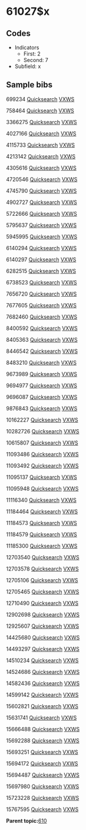 # 61027$x

## Codes

-   Indicators
    -   First: 2
    -   Second: 7
-   Subfield: x

## Sample bibs

699234 [Quicksearch](https://search.library.yale.edu/catalog/699234) [VXWS](http://prodorbis.library.yale.edu:7014/vxws/GetHoldingsService?bibId=699234)

758464 [Quicksearch](https://search.library.yale.edu/catalog/758464) [VXWS](http://prodorbis.library.yale.edu:7014/vxws/GetHoldingsService?bibId=758464)

3366275 [Quicksearch](https://search.library.yale.edu/catalog/3366275) [VXWS](http://prodorbis.library.yale.edu:7014/vxws/GetHoldingsService?bibId=3366275)

4027166 [Quicksearch](https://search.library.yale.edu/catalog/4027166) [VXWS](http://prodorbis.library.yale.edu:7014/vxws/GetHoldingsService?bibId=4027166)

4115733 [Quicksearch](https://search.library.yale.edu/catalog/4115733) [VXWS](http://prodorbis.library.yale.edu:7014/vxws/GetHoldingsService?bibId=4115733)

4213142 [Quicksearch](https://search.library.yale.edu/catalog/4213142) [VXWS](http://prodorbis.library.yale.edu:7014/vxws/GetHoldingsService?bibId=4213142)

4305616 [Quicksearch](https://search.library.yale.edu/catalog/4305616) [VXWS](http://prodorbis.library.yale.edu:7014/vxws/GetHoldingsService?bibId=4305616)

4720546 [Quicksearch](https://search.library.yale.edu/catalog/4720546) [VXWS](http://prodorbis.library.yale.edu:7014/vxws/GetHoldingsService?bibId=4720546)

4745790 [Quicksearch](https://search.library.yale.edu/catalog/4745790) [VXWS](http://prodorbis.library.yale.edu:7014/vxws/GetHoldingsService?bibId=4745790)

4902727 [Quicksearch](https://search.library.yale.edu/catalog/4902727) [VXWS](http://prodorbis.library.yale.edu:7014/vxws/GetHoldingsService?bibId=4902727)

5722666 [Quicksearch](https://search.library.yale.edu/catalog/5722666) [VXWS](http://prodorbis.library.yale.edu:7014/vxws/GetHoldingsService?bibId=5722666)

5795637 [Quicksearch](https://search.library.yale.edu/catalog/5795637) [VXWS](http://prodorbis.library.yale.edu:7014/vxws/GetHoldingsService?bibId=5795637)

5945995 [Quicksearch](https://search.library.yale.edu/catalog/5945995) [VXWS](http://prodorbis.library.yale.edu:7014/vxws/GetHoldingsService?bibId=5945995)

6140294 [Quicksearch](https://search.library.yale.edu/catalog/6140294) [VXWS](http://prodorbis.library.yale.edu:7014/vxws/GetHoldingsService?bibId=6140294)

6140297 [Quicksearch](https://search.library.yale.edu/catalog/6140297) [VXWS](http://prodorbis.library.yale.edu:7014/vxws/GetHoldingsService?bibId=6140297)

6282515 [Quicksearch](https://search.library.yale.edu/catalog/6282515) [VXWS](http://prodorbis.library.yale.edu:7014/vxws/GetHoldingsService?bibId=6282515)

6738523 [Quicksearch](https://search.library.yale.edu/catalog/6738523) [VXWS](http://prodorbis.library.yale.edu:7014/vxws/GetHoldingsService?bibId=6738523)

7656720 [Quicksearch](https://search.library.yale.edu/catalog/7656720) [VXWS](http://prodorbis.library.yale.edu:7014/vxws/GetHoldingsService?bibId=7656720)

7677605 [Quicksearch](https://search.library.yale.edu/catalog/7677605) [VXWS](http://prodorbis.library.yale.edu:7014/vxws/GetHoldingsService?bibId=7677605)

7682460 [Quicksearch](https://search.library.yale.edu/catalog/7682460) [VXWS](http://prodorbis.library.yale.edu:7014/vxws/GetHoldingsService?bibId=7682460)

8400592 [Quicksearch](https://search.library.yale.edu/catalog/8400592) [VXWS](http://prodorbis.library.yale.edu:7014/vxws/GetHoldingsService?bibId=8400592)

8405363 [Quicksearch](https://search.library.yale.edu/catalog/8405363) [VXWS](http://prodorbis.library.yale.edu:7014/vxws/GetHoldingsService?bibId=8405363)

8446542 [Quicksearch](https://search.library.yale.edu/catalog/8446542) [VXWS](http://prodorbis.library.yale.edu:7014/vxws/GetHoldingsService?bibId=8446542)

8483210 [Quicksearch](https://search.library.yale.edu/catalog/8483210) [VXWS](http://prodorbis.library.yale.edu:7014/vxws/GetHoldingsService?bibId=8483210)

9673989 [Quicksearch](https://search.library.yale.edu/catalog/9673989) [VXWS](http://prodorbis.library.yale.edu:7014/vxws/GetHoldingsService?bibId=9673989)

9694977 [Quicksearch](https://search.library.yale.edu/catalog/9694977) [VXWS](http://prodorbis.library.yale.edu:7014/vxws/GetHoldingsService?bibId=9694977)

9696087 [Quicksearch](https://search.library.yale.edu/catalog/9696087) [VXWS](http://prodorbis.library.yale.edu:7014/vxws/GetHoldingsService?bibId=9696087)

9876843 [Quicksearch](https://search.library.yale.edu/catalog/9876843) [VXWS](http://prodorbis.library.yale.edu:7014/vxws/GetHoldingsService?bibId=9876843)

10162227 [Quicksearch](https://search.library.yale.edu/catalog/10162227) [VXWS](http://prodorbis.library.yale.edu:7014/vxws/GetHoldingsService?bibId=10162227)

10282726 [Quicksearch](https://search.library.yale.edu/catalog/10282726) [VXWS](http://prodorbis.library.yale.edu:7014/vxws/GetHoldingsService?bibId=10282726)

10615807 [Quicksearch](https://search.library.yale.edu/catalog/10615807) [VXWS](http://prodorbis.library.yale.edu:7014/vxws/GetHoldingsService?bibId=10615807)

11093486 [Quicksearch](https://search.library.yale.edu/catalog/11093486) [VXWS](http://prodorbis.library.yale.edu:7014/vxws/GetHoldingsService?bibId=11093486)

11093492 [Quicksearch](https://search.library.yale.edu/catalog/11093492) [VXWS](http://prodorbis.library.yale.edu:7014/vxws/GetHoldingsService?bibId=11093492)

11095137 [Quicksearch](https://search.library.yale.edu/catalog/11095137) [VXWS](http://prodorbis.library.yale.edu:7014/vxws/GetHoldingsService?bibId=11095137)

11095948 [Quicksearch](https://search.library.yale.edu/catalog/11095948) [VXWS](http://prodorbis.library.yale.edu:7014/vxws/GetHoldingsService?bibId=11095948)

11116340 [Quicksearch](https://search.library.yale.edu/catalog/11116340) [VXWS](http://prodorbis.library.yale.edu:7014/vxws/GetHoldingsService?bibId=11116340)

11184464 [Quicksearch](https://search.library.yale.edu/catalog/11184464) [VXWS](http://prodorbis.library.yale.edu:7014/vxws/GetHoldingsService?bibId=11184464)

11184573 [Quicksearch](https://search.library.yale.edu/catalog/11184573) [VXWS](http://prodorbis.library.yale.edu:7014/vxws/GetHoldingsService?bibId=11184573)

11184579 [Quicksearch](https://search.library.yale.edu/catalog/11184579) [VXWS](http://prodorbis.library.yale.edu:7014/vxws/GetHoldingsService?bibId=11184579)

11185300 [Quicksearch](https://search.library.yale.edu/catalog/11185300) [VXWS](http://prodorbis.library.yale.edu:7014/vxws/GetHoldingsService?bibId=11185300)

12703540 [Quicksearch](https://search.library.yale.edu/catalog/12703540) [VXWS](http://prodorbis.library.yale.edu:7014/vxws/GetHoldingsService?bibId=12703540)

12703578 [Quicksearch](https://search.library.yale.edu/catalog/12703578) [VXWS](http://prodorbis.library.yale.edu:7014/vxws/GetHoldingsService?bibId=12703578)

12705106 [Quicksearch](https://search.library.yale.edu/catalog/12705106) [VXWS](http://prodorbis.library.yale.edu:7014/vxws/GetHoldingsService?bibId=12705106)

12705465 [Quicksearch](https://search.library.yale.edu/catalog/12705465) [VXWS](http://prodorbis.library.yale.edu:7014/vxws/GetHoldingsService?bibId=12705465)

12710490 [Quicksearch](https://search.library.yale.edu/catalog/12710490) [VXWS](http://prodorbis.library.yale.edu:7014/vxws/GetHoldingsService?bibId=12710490)

12902698 [Quicksearch](https://search.library.yale.edu/catalog/12902698) [VXWS](http://prodorbis.library.yale.edu:7014/vxws/GetHoldingsService?bibId=12902698)

12925607 [Quicksearch](https://search.library.yale.edu/catalog/12925607) [VXWS](http://prodorbis.library.yale.edu:7014/vxws/GetHoldingsService?bibId=12925607)

14425680 [Quicksearch](https://search.library.yale.edu/catalog/14425680) [VXWS](http://prodorbis.library.yale.edu:7014/vxws/GetHoldingsService?bibId=14425680)

14493297 [Quicksearch](https://search.library.yale.edu/catalog/14493297) [VXWS](http://prodorbis.library.yale.edu:7014/vxws/GetHoldingsService?bibId=14493297)

14510234 [Quicksearch](https://search.library.yale.edu/catalog/14510234) [VXWS](http://prodorbis.library.yale.edu:7014/vxws/GetHoldingsService?bibId=14510234)

14524686 [Quicksearch](https://search.library.yale.edu/catalog/14524686) [VXWS](http://prodorbis.library.yale.edu:7014/vxws/GetHoldingsService?bibId=14524686)

14582436 [Quicksearch](https://search.library.yale.edu/catalog/14582436) [VXWS](http://prodorbis.library.yale.edu:7014/vxws/GetHoldingsService?bibId=14582436)

14599142 [Quicksearch](https://search.library.yale.edu/catalog/14599142) [VXWS](http://prodorbis.library.yale.edu:7014/vxws/GetHoldingsService?bibId=14599142)

15602821 [Quicksearch](https://search.library.yale.edu/catalog/15602821) [VXWS](http://prodorbis.library.yale.edu:7014/vxws/GetHoldingsService?bibId=15602821)

15631741 [Quicksearch](https://search.library.yale.edu/catalog/15631741) [VXWS](http://prodorbis.library.yale.edu:7014/vxws/GetHoldingsService?bibId=15631741)

15666488 [Quicksearch](https://search.library.yale.edu/catalog/15666488) [VXWS](http://prodorbis.library.yale.edu:7014/vxws/GetHoldingsService?bibId=15666488)

15692288 [Quicksearch](https://search.library.yale.edu/catalog/15692288) [VXWS](http://prodorbis.library.yale.edu:7014/vxws/GetHoldingsService?bibId=15692288)

15693251 [Quicksearch](https://search.library.yale.edu/catalog/15693251) [VXWS](http://prodorbis.library.yale.edu:7014/vxws/GetHoldingsService?bibId=15693251)

15694172 [Quicksearch](https://search.library.yale.edu/catalog/15694172) [VXWS](http://prodorbis.library.yale.edu:7014/vxws/GetHoldingsService?bibId=15694172)

15694487 [Quicksearch](https://search.library.yale.edu/catalog/15694487) [VXWS](http://prodorbis.library.yale.edu:7014/vxws/GetHoldingsService?bibId=15694487)

15697980 [Quicksearch](https://search.library.yale.edu/catalog/15697980) [VXWS](http://prodorbis.library.yale.edu:7014/vxws/GetHoldingsService?bibId=15697980)

15723228 [Quicksearch](https://search.library.yale.edu/catalog/15723228) [VXWS](http://prodorbis.library.yale.edu:7014/vxws/GetHoldingsService?bibId=15723228)

15767595 [Quicksearch](https://search.library.yale.edu/catalog/15767595) [VXWS](http://prodorbis.library.yale.edu:7014/vxws/GetHoldingsService?bibId=15767595)

**Parent topic:**[610](../../tags/610/610.md)

